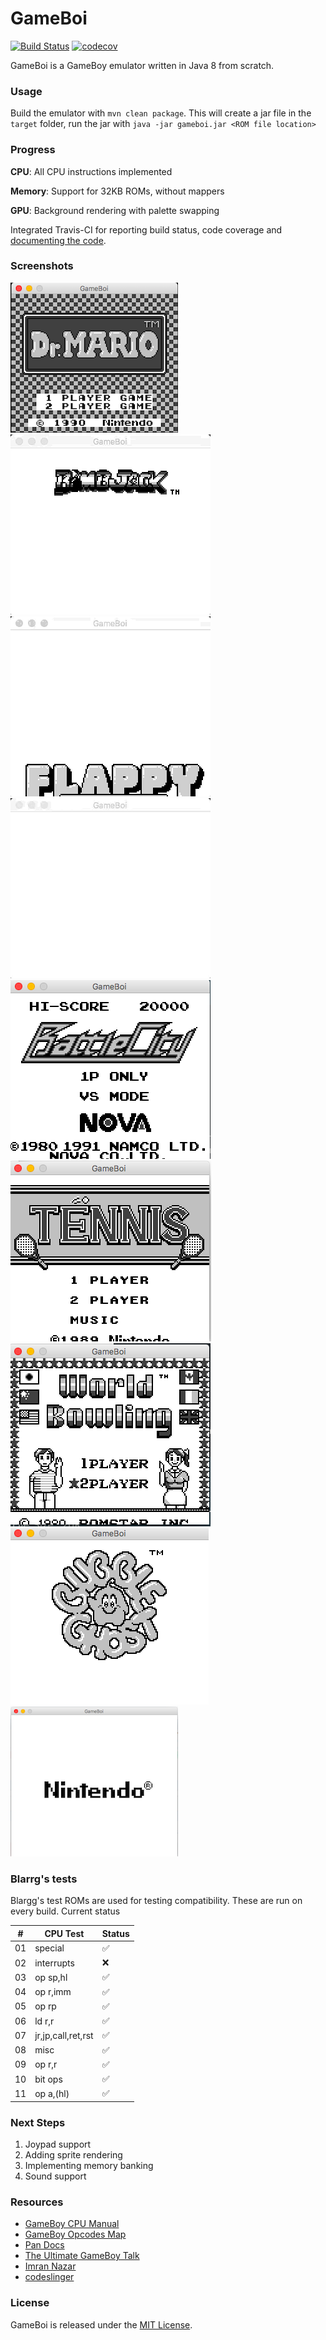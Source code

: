 # GameBoi

[![Build Status](https://travis-ci.org/sidmalik123/GameBoi.svg?branch=master)](https://travis-ci.org/sidmalik123/GameBoi)
[![codecov](https://codecov.io/gh/sidmalik123/GameBoi/branch/master/graph/badge.svg)](https://codecov.io/gh/sidmalik123/GameBoi)

GameBoi is a GameBoy emulator written in Java 8 from scratch.

### Usage

Build the emulator with `mvn clean package`. This will create a jar file in the `target` folder, run the jar with `java -jar gameboi.jar <ROM file location>`

### Progress

**CPU**: All CPU instructions implemented

**Memory**: Support for 32KB ROMs, without mappers

**GPU**: Background rendering with palette swapping

Integrated Travis-CI for reporting build status, code coverage and [documenting the code]( https://codedocs.xyz/sidmalik123/GameBoi/annotated.html).

### Screenshots
![Mario](screenshots/mario-screenshot.png)
![Bomb jack](screenshots/bomb-jack.gif)
![Flappy special](screenshots/flappy-special.gif)
![Asteroids](screenshots/asteroids-load.gif)
![Battle city](screenshots/battle-city.png)
![Tennis](screenshots/Tennis.png)
![World bowling](screenshots/world-bowling.png)
![Bubble Ghost](screenshots/bubble-ghost.png)
![GameBoy Boot](screenshots/screenshot_gameboy_boot.png)

### Blarrg's tests

Blargg's test ROMs are used for testing compatibility. These are run on every build. Current status

| #   | CPU Test            | Status |
| --- | ---                 | ---    |
| 01  | special             | ✅      |
| 02  | interrupts          | ❌      |
| 03  | op sp,hl            | ✅      |
| 04  | op r,imm            | ✅      |
| 05  | op rp               | ✅      |
| 06  | ld r,r              | ✅      |
| 07  | jr,jp,call,ret,rst  | ✅      |
| 08  | misc                | ✅      |
| 09  | op r,r              | ✅      |
| 10  | bit ops             | ✅      |
| 11  | op a,(hl)           | ✅      |


### Next Steps

1. Joypad support
2. Adding sprite rendering
3. Implementing memory banking
4. Sound support

### Resources

* [GameBoy CPU Manual](http://marc.rawer.de/Gameboy/Docs/GBCPUman.pdf)
* [GameBoy Opcodes Map](http://pastraiser.com/cpu/gameboy/gameboy_opcodes.html)
* [Pan Docs](http://bgb.bircd.org/pandocs.htm)
* [The Ultimate GameBoy Talk](https://www.youtube.com/watch?v=HyzD8pNlpwI)
* [Imran Nazar](http://imrannazar.com/GameBoy-Emulation-in-JavaScript:-The-CPU)
* [codeslinger](http://www.codeslinger.co.uk/pages/projects/gameboy.html)

### License
GameBoi is released under the [MIT License](https://opensource.org/licenses/MIT).
